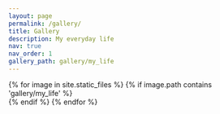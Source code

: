 ```yaml
---
layout: page
permalink: /gallery/
title: Gallery
description: My everyday life
nav: true
nav_order: 1
gallery_path: gallery/my_life
---
```

<!-- _pages/gallery.md -->
<div class="gallery" id="gallery">
    {% for image in site.static_files %}
        {% if image.path contains 'gallery/my_life' %}
            <div class="gallery-item">
                <div class="content"><img src="{{ site.baseurl }}{{ image.path }}" alt=""></div>
            </div>
        {% endif %}
    {% endfor %}
</div>
<script src="{{ '/assets/js/gallery.js' | relative_url }}"></script>